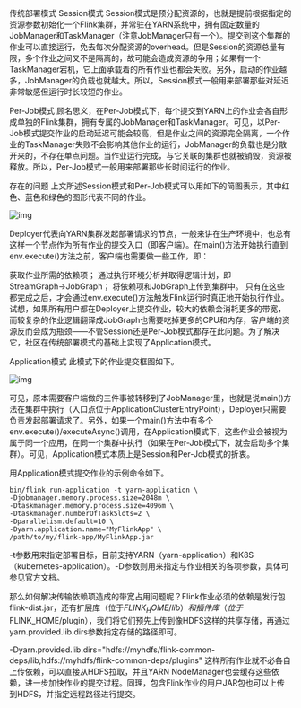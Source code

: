 传统部署模式
Session模式
Session模式是预分配资源的，也就是提前根据指定的资源参数初始化一个Flink集群，并常驻在YARN系统中，拥有固定数量的JobManager和TaskManager（注意JobManager只有一个）。提交到这个集群的作业可以直接运行，免去每次分配资源的overhead。但是Session的资源总量有限，多个作业之间又不是隔离的，故可能会造成资源的争用；如果有一个TaskManager宕机，它上面承载着的所有作业也都会失败。另外，启动的作业越多，JobManager的负载也就越大。所以，Session模式一般用来部署那些对延迟非常敏感但运行时长较短的作业。

Per-Job模式
顾名思义，在Per-Job模式下，每个提交到YARN上的作业会各自形成单独的Flink集群，拥有专属的JobManager和TaskManager。可见，以Per-Job模式提交作业的启动延迟可能会较高，但是作业之间的资源完全隔离，一个作业的TaskManager失败不会影响其他作业的运行，JobManager的负载也是分散开来的，不存在单点问题。当作业运行完成，与它关联的集群也就被销毁，资源被释放。所以，Per-Job模式一般用来部署那些长时间运行的作业。

存在的问题
上文所述Session模式和Per-Job模式可以用如下的简图表示，其中红色、蓝色和绿色的图形代表不同的作业。

![img](http://imgconvert.csdnimg.cn/aHR0cHM6Ly91cGxvYWQtaW1hZ2VzLmppYW5zaHUuaW8vdXBsb2FkX2ltYWdlcy8xOTUyMzAtNzQzOTA5YTIxMGYzZDIzYS5wbmc?x-oss-process=image/format,png)


Deployer代表向YARN集群发起部署请求的节点，一般来讲在生产环境中，也总有这样一个节点作为所有作业的提交入口（即客户端）。在main()方法开始执行直到env.execute()方法之前，客户端也需要做一些工作，即：

获取作业所需的依赖项；
通过执行环境分析并取得逻辑计划，即StreamGraph→JobGraph；
将依赖项和JobGraph上传到集群中。
只有在这些都完成之后，才会通过env.execute()方法触发Flink运行时真正地开始执行作业。试想，如果所有用户都在Deployer上提交作业，较大的依赖会消耗更多的带宽，而较复杂的作业逻辑翻译成JobGraph也需要吃掉更多的CPU和内存，客户端的资源反而会成为瓶颈——不管Session还是Per-Job模式都存在此问题。为了解决它，社区在传统部署模式的基础上实现了Application模式。

Application模式
此模式下的作业提交框图如下。

![img](http://imgconvert.csdnimg.cn/aHR0cHM6Ly91cGxvYWQtaW1hZ2VzLmppYW5zaHUuaW8vdXBsb2FkX2ltYWdlcy8xOTUyMzAtMzVlMDVhNWQzMDlkOTUzYy5wbmc?x-oss-process=image/format,png)


可见，原本需要客户端做的三件事被转移到了JobManager里，也就是说main()方法在集群中执行（入口点位于ApplicationClusterEntryPoint），Deployer只需要负责发起部署请求了。另外，如果一个main()方法中有多个env.execute()/executeAsync()调用，在Application模式下，这些作业会被视为属于同一个应用，在同一个集群中执行（如果在Per-Job模式下，就会启动多个集群）。可见，Application模式本质上是Session和Per-Job模式的折衷。

用Application模式提交作业的示例命令如下。

```sehll
bin/flink run-application -t yarn-application \
-Djobmanager.memory.process.size=2048m \
-Dtaskmanager.memory.process.size=4096m \
-Dtaskmanager.numberOfTaskSlots=2 \
-Dparallelism.default=10 \
-Dyarn.application.name="MyFlinkApp" \
/path/to/my/flink-app/MyFlinkApp.jar
```


-t参数用来指定部署目标，目前支持YARN（yarn-application）和K8S（kubernetes-application）。-D参数则用来指定与作业相关的各项参数，具体可参见官方文档。

那么如何解决传输依赖项造成的带宽占用问题呢？Flink作业必须的依赖是发行包flink-dist.jar，还有扩展库（位于$FLINK_HOME/lib）和插件库（位于$FLINK_HOME/plugin），我们将它们预先上传到像HDFS这样的共享存储，再通过yarn.provided.lib.dirs参数指定存储的路径即可。

-Dyarn.provided.lib.dirs="hdfs://myhdfs/flink-common-deps/lib;hdfs://myhdfs/flink-common-deps/plugins"
这样所有作业就不必各自上传依赖，可以直接从HDFS拉取，并且YARN NodeManager也会缓存这些依赖，进一步加快作业的提交过程。同理，包含Flink作业的用户JAR包也可以上传到HDFS，并指定远程路径进行提交。